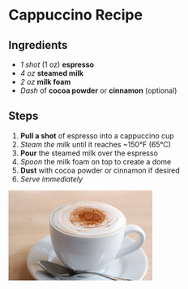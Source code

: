 # Cappuccino Recipe

## Ingredients
- *1 shot* (1 oz) **espresso**
- *4 oz* **steamed milk**
- *2 oz* **milk foam**
- *Dash* of **cocoa powder** or **cinnamon** (optional)

## Steps
1. **Pull a shot** of espresso into a cappuccino cup
2. *Steam the milk* until it reaches ~150°F (65°C)
3. **Pour** the steamed milk over the espresso
4. *Spoon* the milk foam on top to create a dome
5. **Dust** with cocoa powder or cinnamon if desired
6. *Serve immediately*

![Cappuccino](coffee.jpeg)